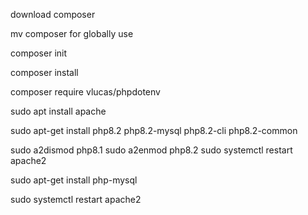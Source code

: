 download composer

mv composer for globally use

composer init

composer install

composer require vlucas/phpdotenv

sudo apt install apache

sudo apt-get install php8.2 php8.2-mysql php8.2-cli php8.2-common

sudo a2dismod php8.1
sudo a2enmod php8.2
sudo systemctl restart apache2

sudo apt-get install php-mysql

sudo systemctl restart apache2
